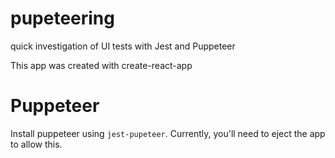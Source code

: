# pupeteering
quick investigation of UI tests with Jest and Puppeteer

This app was created with create-react-app

# Puppeteer

Install puppeteer using `jest-pupeteer`. Currently, you'll need to eject the app to allow this.

